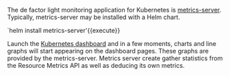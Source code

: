 The de factor light monitoring application for Kubernetes is [metrics-server](https://github.com/kubernetes-incubator/metrics-server). Typically, metrics-server may be installed with a Helm chart.

`helm install metrics-server'{{execute}}

Launch the [Kubernetes dashboard](https://[[HOST_SUBDOMAIN]]-30000-[[KATACODA_HOST]].environments.katacoda.com/) and in a few moments, charts and line graphs will start appearing on the dashboard pages. These graphs are provided by the metrics-server.  Metrics server create gather statistics from the Resource Metrics API as well as deducing its own metrics.
